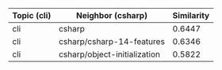 | Topic (cli) | Neighbor (csharp) | Similarity |
|-------------|-------------------|------------|
| cli | csharp | 0.6447 |
| cli | csharp/csharp-14-features | 0.6346 |
| cli | csharp/object-initialization | 0.5822 |
